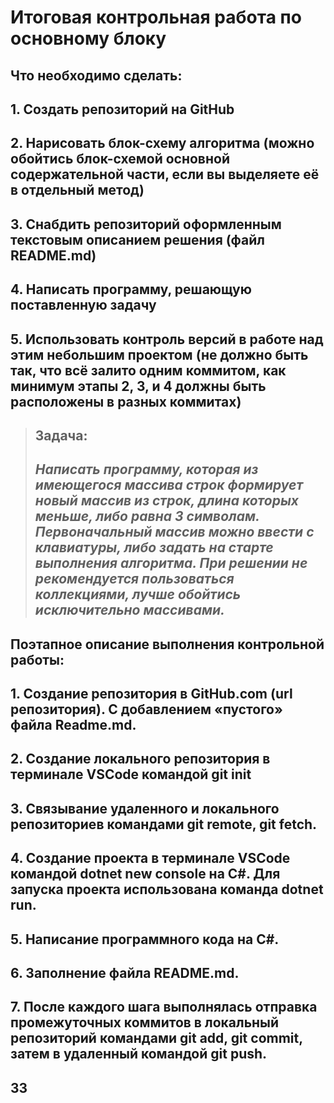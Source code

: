 # Итоговая контрольная работа по основному блоку
## **Что необходимо сделать:**
## 1. Создать репозиторий на GitHub
## 2. Нарисовать блок-схему алгоритма (можно обойтись блок-схемой основной содержательной части, если вы выделяете её в отдельный метод)
## 3. Снабдить репозиторий оформленным текстовым описанием решения (файл README.md) 
## 4. Написать программу, решающую поставленную задачу
## 5. Использовать контроль версий в работе над этим небольшим проектом (не должно быть так, что всё залито одним коммитом, как минимум этапы 2, 3, и 4 должны быть расположены в разных коммитах)

> ## Задача:
> ## *Написать программу, которая из имеющегося массива строк формирует новый массив из строк, длина которых меньше, либо равна 3 символам. Первоначальный массив можно ввести с клавиатуры, либо задать на старте выполнения алгоритма. При решении не рекомендуется пользоваться коллекциями, лучше обойтись исключительно массивами.*

## **Поэтапное описание выполнения контрольной работы:**

## 1. Создание репозитория в GitHub.com (url репозитория). С добавлением «пустого» файла Readme.md.
## 2. Создание локального репозитория в терминале VSCode командой git init 
## 3. Связывание удаленного и локального репозиториев командами git remote, git fetch.
## 4. Создание проекта в терминале VSCode командой dotnet new console на C#. Для запуска проекта использована команда dotnet run.
## 5. Написание программного кода на C#.
## 6. Заполнение файла README.md.
## 7. После каждого шага выполнялась отправка промежуточных коммитов в локальный репозиторий командами git add, git commit, затем в удаленный командой git push.


## 33
